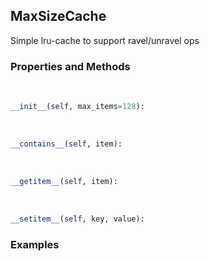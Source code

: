 ## <a id="McUtils.McUtils.Scaffolding.Caches.MaxSizeCache">MaxSizeCache</a>
Simple lru-cache to support ravel/unravel ops

### Properties and Methods
<a id="McUtils.McUtils.Scaffolding.Caches.MaxSizeCache.__init__" class="docs-object-method">&nbsp;</a>
```python
__init__(self, max_items=128): 
```

<a id="McUtils.McUtils.Scaffolding.Caches.MaxSizeCache.__contains__" class="docs-object-method">&nbsp;</a>
```python
__contains__(self, item): 
```

<a id="McUtils.McUtils.Scaffolding.Caches.MaxSizeCache.__getitem__" class="docs-object-method">&nbsp;</a>
```python
__getitem__(self, item): 
```

<a id="McUtils.McUtils.Scaffolding.Caches.MaxSizeCache.__setitem__" class="docs-object-method">&nbsp;</a>
```python
__setitem__(self, key, value): 
```

### Examples

